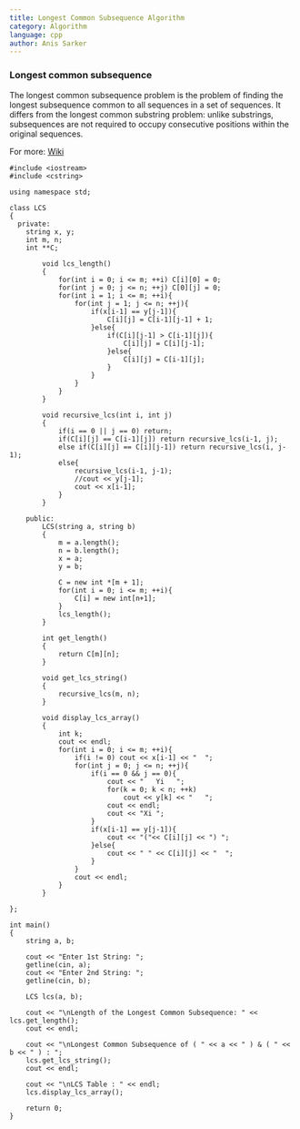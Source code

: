 ```yaml
---
title: Longest Common Subsequence Algorithm
category: Algorithm
language: cpp
author: Anis Sarker
---
```


### Longest common subsequence

The longest common subsequence problem is the problem of finding the longest subsequence common to all sequences in a set of sequences. It differs from the longest common substring problem: unlike substrings, subsequences are not required to occupy consecutive positions within the original sequences.

For more: [Wiki](https://en.wikipedia.org/wiki/Longest_common_subsequence_problem)

```
#include <iostream>
#include <cstring>

using namespace std;

class LCS
{
  private:
  	string x, y;
    int m, n;
    int **C;

		void lcs_length()
		{
			for(int i = 0; i <= m; ++i) C[i][0] = 0;
			for(int j = 0; j <= n; ++j) C[0][j] = 0;
			for(int i = 1; i <= m; ++i){
				for(int j = 1; j <= n; ++j){
					if(x[i-1] == y[j-1]){
						C[i][j] = C[i-1][j-1] + 1;
					}else{
						if(C[i][j-1] > C[i-1][j]){
							C[i][j] = C[i][j-1];
						}else{
							C[i][j] = C[i-1][j];
						}
					}
				}
			}
		}

		void recursive_lcs(int i, int j)
		{
			if(i == 0 || j == 0) return;
			if(C[i][j] == C[i-1][j]) return recursive_lcs(i-1, j);
			else if(C[i][j] == C[i][j-1]) return recursive_lcs(i, j-1);
			else{
				recursive_lcs(i-1, j-1);
				//cout << y[j-1];
				cout << x[i-1];
			}
		}

	public:
		LCS(string a, string b)
		{
			m = a.length();
			n = b.length();
			x = a;
			y = b;

			C = new int *[m + 1];
			for(int i = 0; i <= m; ++i){
				C[i] = new int[n+1];
			}
			lcs_length();
		}

		int get_length()
		{
			return C[m][n];
		}

		void get_lcs_string()
		{
			recursive_lcs(m, n);
		}

		void display_lcs_array()
		{
			int k;
			cout << endl;
			for(int i = 0; i <= m; ++i){
				if(i != 0) cout << x[i-1] << "  ";
				for(int j = 0; j <= n; ++j){
					if(i == 0 && j == 0){
						cout << "   Yi   ";
						for(k = 0; k < n; ++k)
							cout << y[k] << "   ";
						cout << endl;
						cout << "Xi ";
					}
					if(x[i-1] == y[j-1]){
						cout << "("<< C[i][j] << ") ";
					}else{
						cout << " " << C[i][j] << "  ";
					}
				}
				cout << endl;
			}
		}

};

int main()
{
	string a, b;

	cout << "Enter 1st String: ";
	getline(cin, a);
	cout << "Enter 2nd String: ";
	getline(cin, b);

	LCS lcs(a, b);

	cout << "\nLength of the Longest Common Subsequence: " << lcs.get_length();
	cout << endl;

	cout << "\nLongest Common Subsequence of ( " << a << " ) & ( " << b << " ) : ";
	lcs.get_lcs_string();
	cout << endl;

	cout << "\nLCS Table : " << endl;
	lcs.display_lcs_array();

	return 0;
}
```
